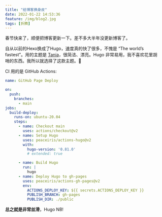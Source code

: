 ```yaml
---
title: "给博客换身皮"
date: 2022-01-22 14:53:36
feature: /img/blog2.jpg
tags: [折腾]
---
```


春节快来了，顺便把博客更新一下。差不多大半年没更新博客了。

自从以前的Hexo换成了Hugo，速度真的快了很多，不愧是 “The world’s fastest”。用的主题是 [Tania](https://github.com/WingLim/hugo-tania)，很简洁、漂亮。Hugo 非常易用，我不喜欢花里胡哨的东西。我所以就选择了这款主题。🌈

CI 用的是 GitHub Actions:

```yaml
name: GitHub Page Deploy

on:
  push:
    branches:
      - main
jobs:
  build-deploy:
    runs-on: ubuntu-20.04
    steps:      
      - name: Checkout main
        uses: actions/checkout@v2
      - name: Setup Hugo
        uses: peaceiris/actions-hugo@v2
        with:
          hugo-version: '0.81.0'
          # extended: true

      - name: Build Hugo
        run: |
          hugo
      - name: Deploy Hugo to gh-pages
        uses: peaceiris/actions-gh-pages@v2
        env:
          ACTIONS_DEPLOY_KEY: ${{ secrets.ACTIONS_DEPLOY_KEY }}
          PUBLISH_BRANCH: gh-pages
          PUBLISH_DIR: ./public
```

**总之就是非常丝滑**，Hugo NB!